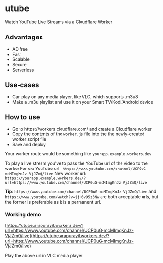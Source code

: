 # utube

Watch YouTube Live Streams via a Cloudflare Worker

## Advantages

 - AD free
 - Fast
 - Scalable 
 - Secure
 - Serverless 

## Use-cases

- Can play on any media player, like VLC, which supports .m3u8
- Make a .m3u playlist and use it on your Smart TV/Kodi/Android device 

## How to use
- Go to https://workers.cloudflare.com/ and create a Cloudflare worker
- Copy the contents of the `worker.js` file into the the newly-created worker script file
- Save and deploy

Your worker route would be something like `yourapp.example.workers.dev`

To play a live stream you've to pass the YouTube url of the video to the worker
For ex:
YouTube url : `https://www.youtube.com/channel/UCP0uG-mcMImgKnJz-VjJZmQ/live`
New worker url: `https://yourapp.example.workers.dev/?url=https://www.youtube.com/channel/UCP0uG-mcMImgKnJz-VjJZmQ/live`

**Tip**: `https://www.youtube.com/channel/UCP0uG-mcMImgKnJz-VjJZmQ/live` and `https://www.youtube.com/watch?v=jjH6v95z3Nw` are both acceptable urls, but the former is preferable as it is a permanent url.

### Working demo
[https://utube.arapurayil.workers.dev/?url=https://www.youtube.com/channel/UCP0uG-mcMImgKnJz-VjJZmQ/live](https://utube.arapurayil.workers.dev/?url=https://www.youtube.com/channel/UCP0uG-mcMImgKnJz-VjJZmQ/live)

Play the above url in VLC media player
